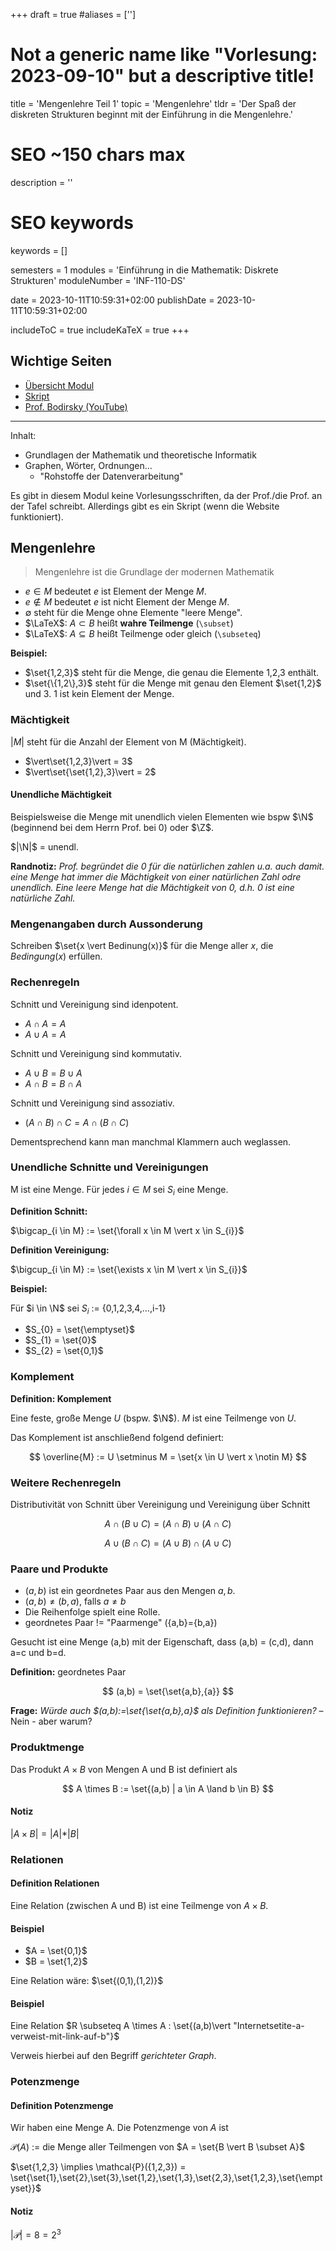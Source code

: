 +++
draft = true
#aliases = ['']

# Not a generic name like "Vorlesung: 2023-09-10" but a descriptive title!
title = 'Mengenlehre Teil 1'
topic = 'Mengenlehre'
tldr = 'Der Spaß der diskreten Strukturen beginnt mit der Einführung in die Mengenlehre.'

# SEO ~150 chars max
description = ''
# SEO keywords
keywords = []

semesters = 1
modules = 'Einführung in die Mathematik: Diskrete Strukturen'
moduleNumber = 'INF-110-DS'

date = 2023-10-11T10:59:31+02:00
publishDate = 2023-10-11T10:59:31+02:00

includeToC = true
includeKaTeX = true
+++

## Wichtige Seiten

* [Übersicht Modul](https://tu-dresden.de/mn/math/algebra/das-institut/beschaeftigte/antje-noack/dateien/diskrete-strukturen-2019-20)
* [Skript](https://wwwpub.zih.tu-dresden.de/~bodirsky/Diskrete-Strukturen.pdf)
* [Prof. Bodirsky (YouTube)](https://www.youtube.com/@bodirsky)

---

Inhalt:

* Grundlagen der Mathematik und theoretische Informatik
* Graphen, Wörter, Ordnungen…
  * "Rohstoffe der Datenverarbeitung"

Es gibt in diesem Modul keine Vorlesungsschriften, da der Prof./die Prof. an der Tafel schreibt. Allerdings gibt es ein Skript (wenn die Website funktioniert).

## Mengenlehre

> Mengenlehre ist die Grundlage der modernen Mathematik

* $e \in M$ bedeutet $e$ ist Element der Menge $M$.
* $e \notin M$ bedeutet $e$ ist nicht Element der Menge $M$.
* $\emptyset$ steht für die Menge ohne Elemente "leere Menge".
* $\LaTeX$: $A \subset B$ heißt **wahre Teilmenge** (`\subset`)
* $\LaTeX$: $A \subseteq B$ heißt Teilmenge oder gleich (`\subseteq`)

**Beispiel:**

* $\set{1,2,3}$ steht für die Menge, die genau die Elemente 1,2,3 enthält.
* $\set{\{1,2\},3}$ steht für die Menge mit genau den Element $\set{1,2}$ und $3$. $1$ ist kein Element der Menge.

### Mächtigkeit

$|M|$ steht für die Anzahl der Element von M (Mächtigkeit).

* $\vert\set{1,2,3}\vert = 3$
* $\vert\set{\set{1,2},3}\vert = 2$

#### Unendliche Mächtigkeit

Beispielsweise die Menge mit unendlich vielen Elementen wie bspw $\N$ (beginnend bei dem Herrn Prof. bei 0) oder $\Z$.

$|\N|$ = unendl.

**Randnotiz:** *Prof. begründet die 0 für die natürlichen zahlen u.a. auch damit. eine Menge hat immer die Mächtigkeit von einer natürlichen Zahl odre unendlich. Eine leere Menge hat die Mächtigkeit von 0, d.h. 0 ist eine natürliche Zahl.*

### Mengenangaben durch Aussonderung

Schreiben $\set{x \vert Bedinung(x)}$ für die Menge aller $x$, die $Bedingung(x)$ erfüllen.

### Rechenregeln

Schnitt und Vereinigung sind idenpotent.

* $A \cap A = A$
* $A \cup A = A$

Schnitt und Vereinigung sind kommutativ.

* $A \cup B = B \cup A$
* $A \cap B = B \cap A$

Schnitt und Vereinigung sind assoziativ.

* $(A \cap B) \cap C = A \cap (B \cap C)$

Dementsprechend kann man manchmal Klammern auch weglassen.

### Unendliche Schnitte und Vereinigungen

M ist eine Menge. Für jedes $i \in M$ sei $S_{i}$ eine Menge.

**Definition Schnitt:**

$\bigcap_{i \in M} := \set{\forall x \in M \vert x \in S_{i}}$

**Definition Vereinigung:**

$\bigcup_{i \in M} := \set{\exists x \in M \vert x \in S_{i}}$

**Beispiel:**

Für $i \in \N$ sei $S_{i}$ := {0,1,2,3,4,…,i-1} 

* $S_{0} = \set{\emptyset}$
* $S_{1} = \set{0}$
* $S_{2} = \set{0,1}$

### Komplement

**Definition: Komplement**

Eine feste, große Menge $U$ (bspw. $\N$). $M$ ist eine Teilmenge von $U$.

Das Komplement ist anschließend folgend definiert:

$$
\overline{M} := U \setminus M = \set{x \in U \vert x \notin M}
$$

### Weitere Rechenregeln

Distributivität von Schnitt über Vereinigung und Vereinigung über Schnitt

$$
A \cap (B \cup C) = (A\cap B)\cup (A\cap C)
$$

$$
A \cup (B \cap C) = (A\cup B)\cap (A\cup C)
$$

### Paare und Produkte

* $(a,b)$ ist ein geordnetes Paar aus den Mengen $a,b$.
* $(a,b) \neq (b,a)$, falls $a \neq b$
* Die Reihenfolge spielt eine Rolle.
* geordnetes Paar != "Paarmenge" ({a,b}={b,a})

Gesucht ist eine Menge (a,b) mit der Eigenschaft, dass (a,b) = (c,d), dann a=c und b=d.

**Definition:** geordnetes Paar

$$
(a,b) = \set{\set{a,b},{a}}
$$

**Frage:** *Würde auch $(a,b):=\set{\set{a,b},a}$ als Definition funktionieren?* – Nein - aber warum?

### Produktmenge

Das Produkt $A \times B$ von Mengen A und B ist definiert als

$$
A \times B := \set{(a,b) | a \in A \land b \in B}
$$

#### Notiz

$\vert A \times B \vert = \vert A \vert * \vert B \vert$

### Relationen

#### Definition Relationen

Eine Relation (zwischen A und B) ist eine Teilmenge von $A \times B$.

#### Beispiel

* $A = \set{0,1}$
* $B = \set{1,2}$

Eine Relation wäre: $\set{(0,1),(1,2)}$

#### Beispiel

Eine Relation $R \subseteq A \times A : \set{(a,b)\vert "Internetsetite-a-verweist-mit-link-auf-b"}$

Verweis hierbei auf den Begriff *gerichteter Graph*.

### Potenzmenge

#### Definition Potenzmenge

Wir haben eine Menge A. Die Potenzmenge von $A$ ist

$\mathcal{P}(A)$ := die Menge aller Teilmengen von $A = \set{B \vert B \subset A}$

$\set{1,2,3} \implies \mathcal{P}({1,2,3}) = \set{\set{1},\set{2},\set{3},\set{1,2},\set{1,3},\set{2,3},\set{1,2,3},\set{\emptyset}}$

#### Notiz

$\vert \mathcal{P} \vert = 8 = 2^3$
